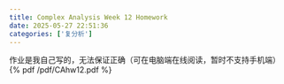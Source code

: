 ```yaml
---
title: Complex Analysis Week 12 Homework
date: 2025-05-27 22:51:36
categories: ['复分析']
---
```

作业是我自己写的，无法保证正确（可在电脑端在线阅读，暂时不支持手机端）
{% pdf /pdf/CAhw12.pdf %}